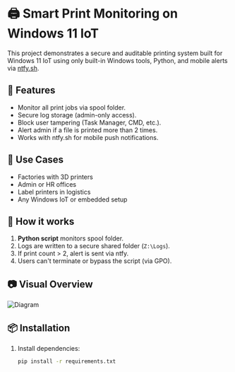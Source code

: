 
# 🖨️ Smart Print Monitoring on Windows 11 IoT

This project demonstrates a secure and auditable printing system built for Windows 11 IoT using only built-in Windows tools, Python, and mobile alerts via [ntfy.sh](https://ntfy.sh/).

## 🚀 Features
- Monitor all print jobs via spool folder.
- Secure log storage (admin-only access).
- Block user tampering (Task Manager, CMD, etc.).
- Alert admin if a file is printed more than 2 times.
- Works with ntfy.sh for mobile push notifications.

## 🧩 Use Cases
- Factories with 3D printers
- Admin or HR offices
- Label printers in logistics
- Any Windows IoT or embedded setup

## 📜 How it works

1. **Python script** monitors spool folder.
2. Logs are written to a secure shared folder (`Z:\Logs`).
3. If print count > 2, alert is sent via ntfy.
4. Users can't terminate or bypass the script (via GPO).

## 📷 Visual Overview
![Diagram](A_digital_infographic_features_a_smart_print_monit.png)

## 📦 Installation
1. Install dependencies:
   ```bash
   pip install -r requirements.txt
